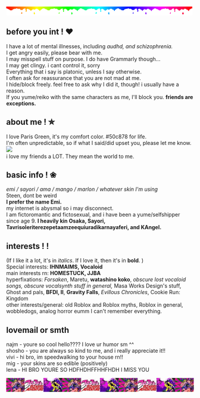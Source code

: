 ![](rainbow.gif)


## before you int ! ❤︎
I have a lot of mental illnesses, including *audhd, and schizophrenia.*<br/>
I get angry easily, please bear with me.<br/>
I may misspell stuff on purpose. I do have Grammarly though...<br/>
I may get clingy. i cant control it, sorry<br/>
Everything that i say is platonic, unless I say otherwise.<br/>
I often ask for reassurance that you are not mad at me.<br/>
I hide/block freely. feel free to ask why I did it, though! i usually have a reason.<br/>
If you yume/reiko with the same characters as me, I'll block you. **friends are exceptions.**

## about me ! ✮

I love Paris Green, it's my comfort color. #50c878 for life.<br/>
I'm often unpredictable, so if what I said/did upset you, please let me know. ![](https://files.catbox.moe/jxd0c1.png)<br/>
i love my friends a LOT. They mean the world to me.

## basic info ! ❀

*emi / sayori / ama / mango / marlon / whatever skin I'm using*<br/>
5teen, dont be weird<br/>
**I prefer the name Emi.**<br/>
my internet is abysmal so i may disconnect.<br/>
I am fictoromantic and fictosexual, and i have been a yume/selfshipper since age 9.
**I heavily kin Osaka, Sayori, Tavrisoleriterezepetaamzeequiuradikarnayaferi, and KAngel.**


## interests ! !
(If I like it a lot, it's in *italics*. If I love it, then it's in **bold**. )<br/>
Special interests: **IHNMAIMS, Vocaloid**<br/>
main interests rn: **HOMESTUCK, JJBA**<br/>
hyperfixations: *Forsaken*, Maretu, **watashino koko**, *obscure lost vocaloid songs, obscure vocalsynth stuff in general,* Masa Works Design's stuff, Ghost and pals, **BFDI, II**, **Gravity Falls**, *Evillous Chronicles*, Cookie Run: Kingdom<br/>
other interests/general: old Roblox and Roblox myths, Roblox in general, wobbledogs, analog horror eumm I can't remember everything.

## lovemail or smth
najm - youre so cool hello???? I love ur humor sm ^^<br/>
shosho - you are always so kind to me, and i really appreciate it!!<br/>
vivi - hi bro, im speedwalking to your house rn!!<br/>
mig - your skins are so edible (positively)<br/>
lena - HI BRO YOURE SO HDFHDHFFHHFHDH I MISS YOU<br/>

![](tumblr_8ea59acfbb2a37b3b7e791b98e135199_372bc6d7_1280.png)



